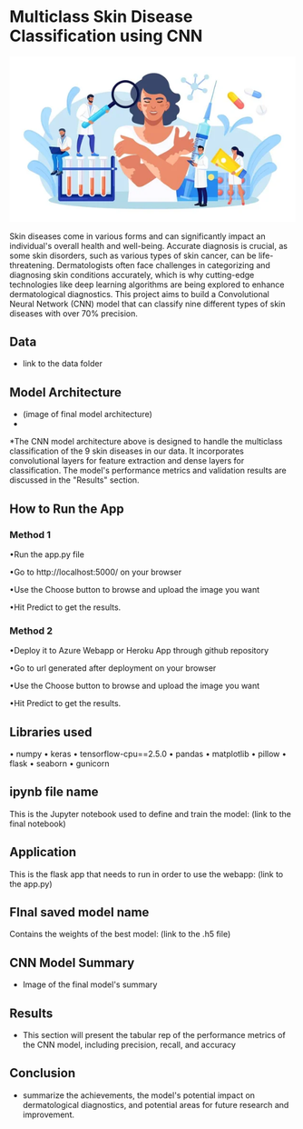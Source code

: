 # Multiclass Skin Disease Classification using CNN
![image](images/image1.jpg)

Skin diseases come in various forms and can significantly impact an individual's overall health and well-being. Accurate diagnosis is crucial, as some skin disorders, such as various types of skin cancer, can be life-threatening. Dermatologists often face challenges in categorizing and diagnosing skin conditions accurately, which is why cutting-edge technologies like deep learning algorithms are being explored to enhance dermatological diagnostics. This project aims to build a Convolutional Neural Network (CNN) model that can classify nine different types of skin diseases with over 70% precision.

## Data
* link to the data folder

## Model Architecture
* (image of final model architecture)
* 
*The CNN model architecture above is designed to handle the multiclass classification of the 9 skin diseases in our data. It incorporates convolutional layers for feature extraction and dense layers for classification. The model's performance metrics and validation results are discussed in the "Results" section.

## How to Run the App
### Method 1
•Run the app.py file

•Go to http://localhost:5000/ on your browser

•Use the Choose button to browse and upload the image you want

•Hit Predict to get the results.

### Method 2
•Deploy it to Azure Webapp or Heroku App through github repository

•Go to url generated after deployment on your browser

•Use the Choose button to browse and upload the image you want

•Hit Predict to get the results.

## Libraries used
• numpy
• keras
• tensorflow-cpu==2.5.0
• pandas
• matplotlib
• pillow
• flask
• seaborn
• gunicorn

## ipynb file name
This is the Jupyter notebook used to define and train the model: (link to the final notebook)

## Application
This is the flask app that needs to run in order to use the webapp: (link to the app.py)

## FInal saved model name
Contains the weights of the best model: (link to the .h5 file)

## CNN Model Summary
* Image of the final model's summary
  
## Results
* This section will present the tabular rep of the performance metrics of the CNN model, including precision, recall, and accuracy

## Conclusion
* summarize the achievements, the model's potential impact on dermatological diagnostics, and potential areas for future research and improvement.
  
